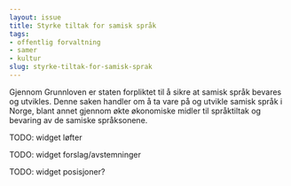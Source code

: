```yaml
---
layout: issue
title: Styrke tiltak for samisk språk
tags:
- offentlig forvaltning
- samer
- kultur
slug: styrke-tiltak-for-samisk-sprak
---
```


Gjennom Grunnloven er staten forpliktet til å sikre at samisk språk bevares og utvikles. Denne saken handler om å ta vare på og utvikle samisk språk i Norge, blant annet gjennom økte økonomiske midler til språktiltak og bevaring av de samiske språksonene.

TODO: widget løfter

TODO: widget forslag/avstemninger

TODO: widget posisjoner?

